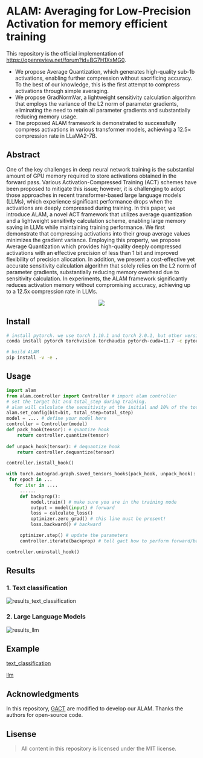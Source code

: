 # ALAM: Averaging for Low-Precision Activation for memory efficient training

This repository is the official implementation of https://openreview.net/forum?id=BG7H1XsMG0.

+ We propose Average Quantization, which generates high-quality sub-1b activations, enabling further compression without sacrificing accuracy. To the best of our knowledge, this is the first attempt to compress activations through simple averaging.
+ We propose GradNormVar, a lightweight sensitivity calculation algorithm that employs the variance of the L2 norm of parameter gradients, eliminating the need to retain all parameter gradients and substantially reducing memory usage.
+ The proposed ALAM framework is demonstrated to successfully compress activations in various transformer models, achieving a 12.5$\times$ compression rate in LLaMA2-7B.

## Abstract
 One of the key challenges in deep neural network training is the substantial amount of GPU memory required to store activations obtained in the forward pass. Various Activation-Compressed Training (ACT) schemes have been proposed to mitigate this issue; however, it is challenging to adopt those approaches in recent transformer-based large language models (LLMs), which experience significant performance drops when the activations are deeply compressed during training. In this paper, we introduce ALAM, a novel ACT framework that utilizes average quantization and a lightweight sensitivity calculation scheme, enabling large memory saving in LLMs while maintaining training performance. We first demonstrate that compressing activations into their group average values minimizes the gradient variance. Employing this property, we propose Average Quantization which provides high-quality deeply compressed activations with an effective precision of less than 1 bit and improved flexibility of precision allocation. In addition, we present a cost-effective yet accurate sensitivity calculation algorithm that solely relies on the L2 norm of parameter gradients, substantially reducing memory overhead due to sensitivity calculation. In experiments, the ALAM framework significantly reduces activation memory without compromising accuracy, achieving up to a 12.5x compression rate in LLMs. 

<p align="center">
  <img src="https://github.com/KH9NHAKRFF/ALAM/assets/144604248/884a3dad-861f-4948-98de-26316df644c8">
</p>

## Install

```bash
# install pytorch. we use torch 1.10.1 and torch 2.0.1, but other version is also possible 
conda install pytorch torchvision torchaudio pytorch-cuda=11.7 -c pytorch -c nvidia

# build ALAM
pip install -v -e .
```

## Usage 

```python
import alam 
from alam.controller import Controller # import alam controller
# set the target bit and total_step during training. 
# alam will calculate the sensitivity at the initial and 10% of the total step. 
alam.set_config(bit=bit, total_step=total_step)  
model = .... # define your model here
controller = Controller(model)
def pack_hook(tensor): # quantize hook
    return controller.quantize(tensor)
        
def unpack_hook(tensor): # dequantize hook
    return controller.dequantize(tensor)

controller.install_hook()

with torch.autograd.graph.saved_tensors_hooks(pack_hook, unpack_hook):
 for epoch in ...
   for iter in ....
     ......
     def backprop():
         model.train() # make sure you are in the training mode
         output = model(input) # forward
         loss = calculate_loss()
         optimizer.zero_grad() # this line must be present!
         loss.backward() # backward

     optimizer.step() # update the parameters
     controller.iterate(backprop) # tell gact how to perform forward/backward

controller.uninstall_hook()
```
## Results

### 1. Text classification
![results_text_classification](https://github.com/KH9NHAKRFF/ALAM/assets/144604248/f4b1d640-eb85-4611-a687-a2789de0fdbb)


### 2. Large Language Models
![results_llm](https://github.com/KH9NHAKRFF/ALAM/assets/144604248/e33d8fad-2380-4653-abb8-c131da9861f0)


## Example
[text_classification](https://github.com/KH9NHAKRFF/ALAM/tree/main/benchmark/text_classification)

[llm](https://github.com/KH9NHAKRFF/ALAM/tree/main/benchmark/llm)

 
## Acknowledgments
  
  In this repository, [GACT](https://github.com/LiuXiaoxuanPKU/GACT-ICML) are modified to develop our ALAM.
  Thanks the authors for open-source code.
  
 ## Lisense

> All content in this repository is licensed under the MIT license. 

